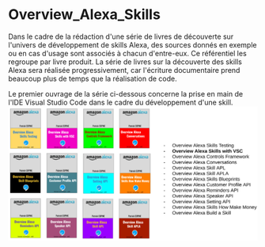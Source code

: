 # Overview_Alexa_Skills
Dans le cadre de la rédaction d'une série de livres de découverte sur l'univers de développement de skills Alexa, des sources donnés en exemple ou en cas d'usage sont associés à chacun d'entre-eux. Ce référentiel les regroupe par livre produit. La série de livres sur la découverte des skills Alexa sera réalisée progressivement, car l'écriture documentaire prend beaucoup plus de temps que la réalisation de code. 

Le premier ouvrage de la série ci-dessous concerne la prise en main de l'IDE Visual Studio Code dans le cadre du développement d'une skill. 
![Série de livres de découverte sur les skills Alexa](images/Overview-Alexa-Skills.png)
